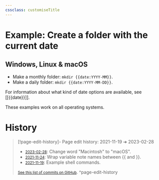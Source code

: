 ```yaml
---
cssclass: customiseTitle
---
```

# Example: Create a folder with the current date

## Windows, Linux & macOS
 - Make a monthly folder: `mkdir {{date:YYYY-MM}}`.
 - Make a daily folder: `mkdir {{date:YYYY-MM-DD}}`.

For information about what kind of date options are available, see [[{{date}}]].

These examples work on all operating systems.

# History


> [!page-edit-history]- Page edit history: 2021-11-19 &#10132; 2023-02-28
> - [<small>2023-02-28</small>](https://github.com/Taitava/obsidian-shellcommands-documentation/commit/7c25de016fcfca074a5743207377e6730e6a58f9): Change word "Macintosh" to "macOS".
> - [<small>2021-11-24</small>](https://github.com/Taitava/obsidian-shellcommands-documentation/commit/da2bc9e5eee499f12b6cc2c4952739652b999de1): Wrap variable note names between {{ and }}.
> - [<small>2021-11-19</small>](https://github.com/Taitava/obsidian-shellcommands-documentation/commit/07f94b03e4e8a79f1269c1dab598b5e7f536b652): Example shell commands.
> 
> [<small>See this list of commits on GitHub</small>](https://github.com/Taitava/obsidian-shellcommands-documentation/commits/main/./Example%20shell%20commands/Create%20a%20folder%20with%20the%20current%20date.md).
> ^page-edit-history